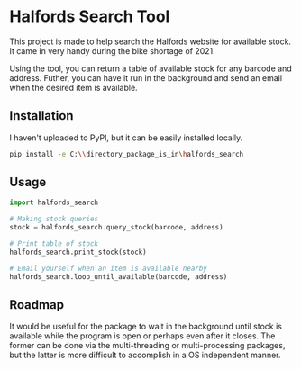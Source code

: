 # Halfords Search Tool

This project is made to help search the Halfords website for available stock. It came in very handy during the bike shortage of 2021.

Using the tool, you can return a table of available stock for any barcode and address. Futher, you can have it run in the background and send an email when the desired item is available.

## Installation

I haven't uploaded to PyPI, but it can be easily installed locally.

```bash
pip install -e C:\\directory_package_is_in\halfords_search
```

## Usage
``` python
import halfords_search

# Making stock queries
stock = halfords_search.query_stock(barcode, address)

# Print table of stock
halfords_search.print_stock(stock)

# Email yourself when an item is available nearby
halfords_search.loop_until_available(barcode, address)
```
## Roadmap
It would be useful for the package to wait in the background until stock is available while the program is open or perhaps even after it closes. The former can be done via the multi-threading or multi-processing packages, but the latter is more difficult to accomplish in a OS independent manner.
